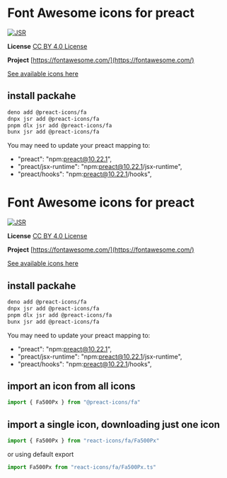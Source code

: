 # Font Awesome icons for preact

[![JSR](https://jsr.io/badges/@preact-icons/fa)](https://jsr.io/@preact-icons/fa)

**License** [CC BY 4.0 License](https://creativecommons.org/licenses/by/4.0/)

**Project** [https://fontawesome.com/](https://fontawesome.com/)

[See available icons here](https://react-icons.deno.dev/fa)

## install packahe

```bash
deno add @preact-icons/fa
dnpx jsr add @preact-icons/fa
pnpm dlx jsr add @preact-icons/fa
bunx jsr add @preact-icons/fa
```

You may need to update your preact mapping to:
 - "preact": "npm:preact@10.22.1",
 - "preact/jsx-runtime": "npm:preact@10.22.1/jsx-runtime",
 - "preact/hooks": "npm:preact@10.22.1/hooks",


# Font Awesome icons for preact

[![JSR](https://jsr.io/badges/@preact-icons/fa)](https://jsr.io/@preact-icons/fa)

**License** [CC BY 4.0 License](https://creativecommons.org/licenses/by/4.0/)

**Project** [https://fontawesome.com/](https://fontawesome.com/)

[See available icons here](https://react-icons.deno.dev/fa)

## install packahe

```bash
deno add @preact-icons/fa
dnpx jsr add @preact-icons/fa
pnpm dlx jsr add @preact-icons/fa
bunx jsr add @preact-icons/fa
```

You may need to update your preact mapping to:
 - "preact": "npm:preact@10.22.1",
 - "preact/jsx-runtime": "npm:preact@10.22.1/jsx-runtime",
 - "preact/hooks": "npm:preact@10.22.1/hooks",


## import an icon from all icons

```ts
import { Fa500Px } from "@preact-icons/fa"
```

## import a single icon, downloading just one icon

```ts
import { Fa500Px } from "react-icons/fa/Fa500Px"
```

or using default export

```ts
import Fa500Px from "react-icons/fa/Fa500Px.ts"
```

